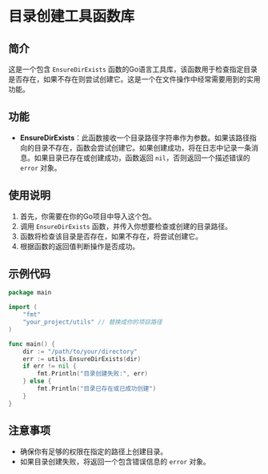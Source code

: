 # 目录创建工具函数库

## 简介

这是一个包含 `EnsureDirExists` 函数的Go语言工具库，该函数用于检查指定目录是否存在，如果不存在则尝试创建它。这是一个在文件操作中经常需要用到的实用功能。

## 功能

- **EnsureDirExists**：此函数接收一个目录路径字符串作为参数。如果该路径指向的目录不存在，函数会尝试创建它。如果创建成功，将在日志中记录一条消息。如果目录已存在或创建成功，函数返回 `nil`，否则返回一个描述错误的 `error` 对象。

## 使用说明

1. 首先，你需要在你的Go项目中导入这个包。
2. 调用 `EnsureDirExists` 函数，并传入你想要检查或创建的目录路径。
3. 函数将检查该目录是否存在，如果不存在，将尝试创建它。
4. 根据函数的返回值判断操作是否成功。

## 示例代码

```go
package main

import (
    "fmt"
    "your_project/utils" // 替换成你的项目路径
)

func main() {
    dir := "/path/to/your/directory"
    err := utils.EnsureDirExists(dir)
    if err != nil {
        fmt.Println("目录创建失败:", err)
    } else {
        fmt.Println("目录已存在或已成功创建")
    }
}
```

## 注意事项

- 确保你有足够的权限在指定的路径上创建目录。
- 如果目录创建失败，将返回一个包含错误信息的 `error` 对象。
